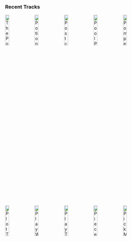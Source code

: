 ### Recent Tracks
[<img src='https://lastfm.freetls.fastly.net/i/u/300x300/32db4097dab14019c084f5c5514337f1.png' width='16%' height='16%' alt='The Power of Love'>](https://www.last.fm/music/huey%2blewis%2b%2526%2bthe%2bnews/_/the%2bpower%2bof%2blove)&nbsp;&nbsp;&nbsp;&nbsp;[<img src='https://lastfm.freetls.fastly.net/i/u/300x300/b5d46ca9f5cc8fafd76d4c4d5e713c76.png' width='16%' height='16%' alt='Potions'>](https://www.last.fm/music/day%2bwave/_/potions)&nbsp;&nbsp;&nbsp;&nbsp;[<img src='https://lastfm.freetls.fastly.net/i/u/300x300/d9b3eb298897528c7d4986235820171f.png' width='16%' height='16%' alt='Postcards'>](https://www.last.fm/music/james%2bblunt/_/postcards)&nbsp;&nbsp;&nbsp;&nbsp;[<img src='https://lastfm.freetls.fastly.net/i/u/300x300/31a75581338270b60e5f3293797f6211.png' width='16%' height='16%' alt='Pool Party'>](https://www.last.fm/music/nite%2bswim/_/pool%2bparty)&nbsp;&nbsp;&nbsp;&nbsp;[<img src='https://lastfm.freetls.fastly.net/i/u/300x300/90a4432699af42149072e0177151108a.png' width='16%' height='16%' alt='Pompeii'>](https://www.last.fm/music/bastille/_/pompeii)&nbsp;&nbsp;&nbsp;&nbsp;<br>[<img src='https://lastfm.freetls.fastly.net/i/u/300x300/032d877e43ec704a687ef180327dee2c.png' width='16%' height='16%' alt='Plot Twist'>](https://www.last.fm/music/sigrid/_/plot%2btwist)&nbsp;&nbsp;&nbsp;&nbsp;[<img src='https://lastfm.freetls.fastly.net/i/u/300x300/9f89cf0a77a541e4c16f5513d041eaa5.png' width='16%' height='16%' alt='Play With Fire'>](https://www.last.fm/music/vance%2bjoy/_/play%2bwith%2bfire)&nbsp;&nbsp;&nbsp;&nbsp;[<img src='https://lastfm.freetls.fastly.net/i/u/300x300/290339dcc51475bdb477a48e795ac6bd.png' width='16%' height='16%' alt='Play Too Much'>](https://www.last.fm/music/kyle%2bdion/_/play%2btoo%2bmuch)&nbsp;&nbsp;&nbsp;&nbsp;[<img src='https://lastfm.freetls.fastly.net/i/u/300x300/a271fbaaaa024a1dca49a5b7aeb23166.png' width='16%' height='16%' alt='Pieces'>](https://www.last.fm/music/andrew%2bbelle/_/pieces)&nbsp;&nbsp;&nbsp;&nbsp;[<img src='https://lastfm.freetls.fastly.net/i/u/300x300/e5dd22303727dcd380c13e17d2ad2847.png' width='16%' height='16%' alt='Pick Me'>](https://www.last.fm/music/wafia/_/pick%2bme)&nbsp;&nbsp;&nbsp;&nbsp;<br>